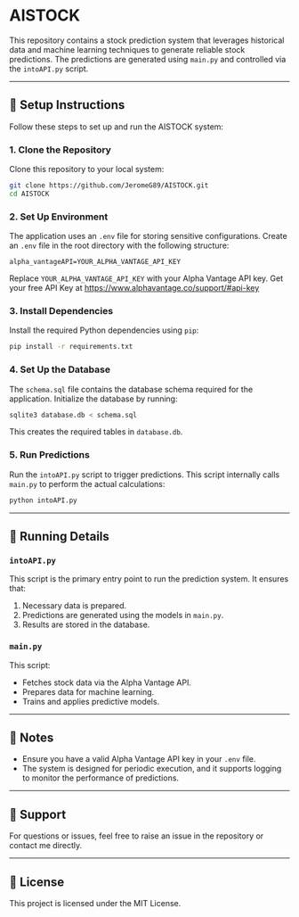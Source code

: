 # AISTOCK

This repository contains a stock prediction system that leverages historical data and machine learning techniques to generate reliable stock predictions. The predictions are generated using `main.py` and controlled via the `intoAPI.py` script.

---

## 🔧 Setup Instructions

Follow these steps to set up and run the AISTOCK system:

### 1. **Clone the Repository**
Clone this repository to your local system:
```bash
git clone https://github.com/JeromeG89/AISTOCK.git
cd AISTOCK
```

### 2. **Set Up Environment**
The application uses an `.env` file for storing sensitive configurations. Create an `.env` file in the root directory with the following structure:
```env
alpha_vantageAPI=YOUR_ALPHA_VANTAGE_API_KEY
```

Replace `YOUR_ALPHA_VANTAGE_API_KEY` with your Alpha Vantage API key.
Get your free API Key at https://www.alphavantage.co/support/#api-key

### 3. **Install Dependencies**
Install the required Python dependencies using `pip`:
```bash
pip install -r requirements.txt
```

### 4. **Set Up the Database**
The `schema.sql` file contains the database schema required for the application. Initialize the database by running:
```bash
sqlite3 database.db < schema.sql
```

This creates the required tables in `database.db`.

### 5. **Run Predictions**
Run the `intoAPI.py` script to trigger predictions. This script internally calls `main.py` to perform the actual calculations:
```bash
python intoAPI.py
```
---

## 🚀 Running Details

### `intoAPI.py`
This script is the primary entry point to run the prediction system. It ensures that:
1. Necessary data is prepared.
2. Predictions are generated using the models in `main.py`.
3. Results are stored in the database.

### `main.py`
This script:
- Fetches stock data via the Alpha Vantage API.
- Prepares data for machine learning.
- Trains and applies predictive models.

---

## 📝 Notes
- Ensure you have a valid Alpha Vantage API key in your `.env` file.
- The system is designed for periodic execution, and it supports logging to monitor the performance of predictions.

---

## 📧 Support
For questions or issues, feel free to raise an issue in the repository or contact me directly.

---

## 📝 License
This project is licensed under the MIT License.

